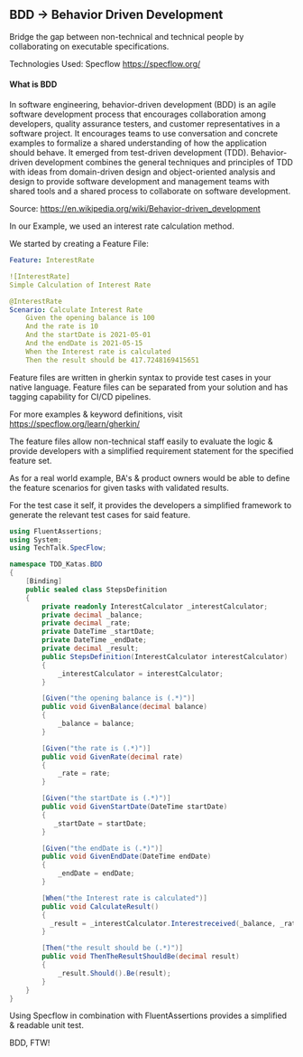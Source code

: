 ## BDD -> Behavior Driven Development
Bridge the gap between non-technical and technical people by collaborating on executable specifications.

Technologies Used: Specflow https://specflow.org/

#### What is BDD
In software engineering, behavior-driven development (BDD) is an agile software development process that encourages collaboration among developers, quality assurance testers, and customer representatives in a software project. It encourages teams to use conversation and concrete examples to formalize a shared understanding of how the application should behave. It emerged from test-driven development (TDD). Behavior-driven development combines the general techniques and principles of TDD with ideas from domain-driven design and object-oriented analysis and design to provide software development and management teams with shared tools and a shared process to collaborate on software development. 

Source: https://en.wikipedia.org/wiki/Behavior-driven_development

In our Example, we used an interest rate calculation method.

We started by creating a Feature File:

```yaml
Feature: InterestRate

![InterestRate]
Simple Calculation of Interest Rate

@InterestRate
Scenario: Calculate Interest Rate
	Given the opening balance is 100
	And the rate is 10
	And the startDate is 2021-05-01
	And the endDate is 2021-05-15
	When the Interest rate is calculated
	Then the result should be 417.7248169415651
```

Feature files are written in gherkin syntax to provide test cases in your native language.
Feature files can be separated from your solution and has tagging capability for CI/CD pipelines.

For more examples & keyword definitions, visit https://specflow.org/learn/gherkin/

The feature files allow non-technical staff easily to evaluate the logic & provide developers with a simplified requirement statement for the specified feature set. 

As for a real world example, BA's & product owners would be able to define the feature scenarios for given tasks with validated results.

For the test case it self, it provides the developers a simplified framework to generate the relevant test cases for said feature.

```csharp
using FluentAssertions;
using System;
using TechTalk.SpecFlow;

namespace TDD_Katas.BDD
{
    [Binding]
    public sealed class StepsDefinition
    {
        private readonly InterestCalculator _interestCalculator;
        private decimal _balance;
        private decimal _rate;
        private DateTime _startDate;
        private DateTime _endDate;
        private decimal _result;
        public StepsDefinition(InterestCalculator interestCalculator)
        {
            _interestCalculator = interestCalculator;
        }

        [Given("the opening balance is (.*)")]
        public void GivenBalance(decimal balance)
        {
            _balance = balance;
        }

        [Given("the rate is (.*)")]
        public void GivenRate(decimal rate)
        {
            _rate = rate;
        }

        [Given("the startDate is (.*)")]
        public void GivenStartDate(DateTime startDate)
        {
           _startDate = startDate;
        }

        [Given("the endDate is (.*)")]
        public void GivenEndDate(DateTime endDate)
        {
            _endDate = endDate;
        }

        [When("the Interest rate is calculated")]
        public void CalculateResult()
        {
          _result = _interestCalculator.Interestreceived(_balance, _rate, _startDate, _endDate);
        }

        [Then("the result should be (.*)")]
        public void ThenTheResultShouldBe(decimal result)
        {
            _result.Should().Be(result);
        }
    }
}
```
Using Specflow in combination with FluentAssertions provides a simplified & readable unit test.

BDD, FTW! 
